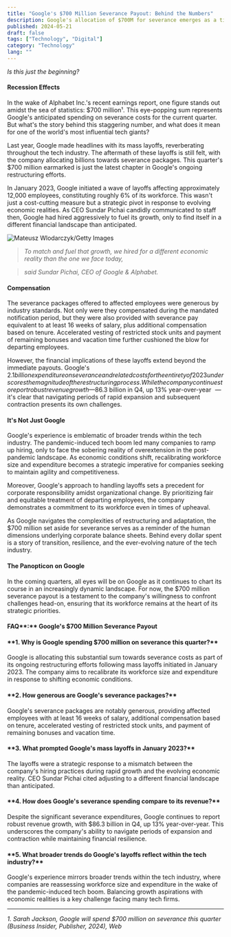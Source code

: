 ```yaml
---
title: "Google's $700 Million Severance Payout: Behind the Numbers"
description: Google's allocation of $700M for severance emerges as a titan tech barometer, setting a precedent for industry peers amidst a post-pandemic recession.
published: 2024-05-21
draft: false
tags: ["Technology", "Digital"]
category: "Technology"
lang: ""
---
```


<!-- ![Hero Image](./heroImage.jpg) -->

_Is this just the beginning?_

#### Recession Effects

In the wake of Alphabet Inc.'s recent earnings report, one figure stands out amidst the sea of statistics: $700 million¹. This eye-popping sum represents Google's anticipated spending on severance costs for the current quarter. But what's the story behind this staggering number, and what does it mean for one of the world's most influential tech giants?


Last year, Google made headlines with its mass layoffs, reverberating throughout the tech industry. The aftermath of these layoffs is still felt, with the company allocating billions towards severance packages. This quarter's $700 million earmarked is just the latest chapter in Google's ongoing restructuring efforts.

In January 2023, Google initiated a wave of layoffs affecting approximately 12,000 employees, constituting roughly 6% of its workforce. This wasn't just a cost-cutting measure but a strategic pivot in response to evolving economic realities. As CEO Sundar Pichai candidly communicated to staff then, Google had hired aggressively to fuel its growth, only to find itself in a different financial landscape than anticipated.

![Mateusz Wlodarczyk/Getty Images](https://res-4.cloudinary.com/ddicetqs5/image/upload/f_auto,fl_force_strip,q_auto:best/v1/wayfinder-ghost-blog/0_8lhvSfRN-h5aH7pG)

> _To match and fuel that growth, we hired for a different economic reality than the one we face today,_

> _said Sundar Pichai, CEO of Google & Alphabet._

#### Compensation

The severance packages offered to affected employees were generous by industry standards. Not only were they compensated during the mandated notification period, but they were also provided with severance pay equivalent to at least 16 weeks of salary, plus additional compensation based on tenure. Accelerated vesting of restricted stock units and payment of remaining bonuses and vacation time further cushioned the blow for departing employees.

However, the financial implications of these layoffs extend beyond the immediate payouts. Google's $2.1 billion expenditure on severance and related costs for the entirety of 2023 underscores the magnitude of the restructuring process. While the company continues to report robust revenue growth   — $86.3 billion in Q4, up 13% year-over-year   —  it's clear that navigating periods of rapid expansion and subsequent contraction presents its own challenges.

#### It's Not Just Google

Google's experience is emblematic of broader trends within the tech industry. The pandemic-induced tech boom led many companies to ramp up hiring, only to face the sobering reality of overextension in the post-pandemic landscape. As economic conditions shift, recalibrating workforce size and expenditure becomes a strategic imperative for companies seeking to maintain agility and competitiveness.

Moreover, Google's approach to handling layoffs sets a precedent for corporate responsibility amidst organizational change. By prioritizing fair and equitable treatment of departing employees, the company demonstrates a commitment to its workforce even in times of upheaval.

As Google navigates the complexities of restructuring and adaptation, the $700 million set aside for severance serves as a reminder of the human dimensions underlying corporate balance sheets. Behind every dollar spent is a story of transition, resilience, and the ever-evolving nature of the tech industry.

#### The Panopticon on Google

In the coming quarters, all eyes will be on Google as it continues to chart its course in an increasingly dynamic landscape. For now, the $700 million severance payout is a testament to the company's willingness to confront challenges head-on, ensuring that its workforce remains at the heart of its strategic priorities.

#### FAQ**:** Google's $700 Million Severance Payout

####

#### \***\*1. Why is Google spending $700 million on severance this quarter?\*\***

Google is allocating this substantial sum towards severance costs as part of its ongoing restructuring efforts following mass layoffs initiated in January 2023. The company aims to recalibrate its workforce size and expenditure in response to shifting economic conditions.

#### \***\*2. How generous are Google's severance packages?\*\***

Google's severance packages are notably generous, providing affected employees with at least 16 weeks of salary, additional compensation based on tenure, accelerated vesting of restricted stock units, and payment of remaining bonuses and vacation time.

#### \***\*3. What prompted Google's mass layoffs in January 2023?\*\***

The layoffs were a strategic response to a mismatch between the company's hiring practices during rapid growth and the evolving economic reality. CEO Sundar Pichai cited adjusting to a different financial landscape than anticipated.

#### \***\*4. How does Google's severance spending compare to its revenue?\*\***

Despite the significant severance expenditures, Google continues to report robust revenue growth, with $86.3 billion in Q4, up 13% year-over-year. This underscores the company's ability to navigate periods of expansion and contraction while maintaining financial resilience.

#### \***\*5. What broader trends do Google's layoffs reflect within the tech industry?\*\***

Google's experience mirrors broader trends within the tech industry, where companies are reassessing workforce size and expenditure in the wake of the pandemic-induced tech boom. Balancing growth aspirations with economic realities is a key challenge facing many tech firms.

---

_1. Sarah Jackson, Google will spend $700 million on severance this quarter (Business Insider, Publisher, 2024),_ _Web_
